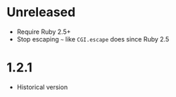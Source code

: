 # Unreleased

- Require Ruby 2.5+
- Stop escaping `~` like `CGI.escape` does since Ruby 2.5

# 1.2.1

- Historical version